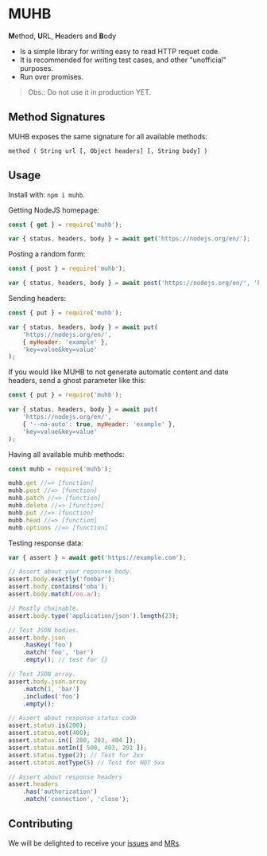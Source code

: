 # MUHB

**M**ethod, **U**RL, **H**eaders and **B**ody

- Is a simple library for writing easy to read HTTP requet code.
- It is recommended for writing test cases, and other "unofficial" purposes.
- Run over promises.

> Obs.: Do not use it in production YET.

## Method Signatures

MUHB exposes the same signature for all available methods:

`method ( String url [, Object headers] [, String body] )`

## Usage

Install with: `npm i muhb`.

Getting NodeJS homepage:

```js
const { get } = require('muhb');

var { status, headers, body } = await get('https://nodejs.org/en/');
```

Posting a random form:

```js
const { post } = require('muhb');

var { status, headers, body } = await post('https://nodejs.org/en/', 'key=value&key=value');
```

Sending headers:

```js
const { put } = require('muhb');

var { status, headers, body } = await put(
    'https://nodejs.org/en/',
    { myHeader: 'example' },
    'key=value&key=value'
);
```

If you would like MUHB to not generate automatic content and date headers, send
a ghost parameter like this:

```js
const { put } = require('muhb');

var { status, headers, body } = await put(
    'https://nodejs.org/en/',
    { '--no-auto': true, myHeader: 'example' },
    'key=value&key=value'
);
```

Having all available muhb methods:

```js
const muhb = require('muhb');

muhb.get //=> [function]
muhb.post //=> [function]
muhb.patch //=> [function]
muhb.delete //=> [function]
muhb.put //=> [function]
muhb.head //=> [function]
muhb.options //=> [function]
```

Testing response data:

```js
var { assert } = await get('https://example.com');

// Assert about your reposnse body.
assert.body.exactly('foobar');
assert.body.contains('oba');
assert.body.match(/oo.a/);

// Mostly chainable.
assert.body.type('application/json').length(23);

// Test JSON bodies.
assert.body.json
    .hasKey('foo')
    .match('foo', 'bar')
    .empty(); // test for {}

// Test JSON array.
assert.body.json.array
    .match(1, 'bar')
    .includes('foo')
    .empty();

// Assert about response status code
assert.status.is(200);
assert.status.not(400);
assert.status.in([ 200, 203, 404 ]);
assert.status.notIn([ 500, 403, 201 ]);
assert.status.type(2); // Test for 2xx
assert.status.notType(5) // Test for NOT 5xx

// Assert about response headers
assert.headers
    .has('authorization')
    .match('connection', 'close');

```


## Contributing
We will be delighted to receive your [issues](https://gitlab.com/GCSBOSS/muhb/issues/new)
and [MRs](https://gitlab.com/GCSBOSS/muhb/merge_requests/new).
